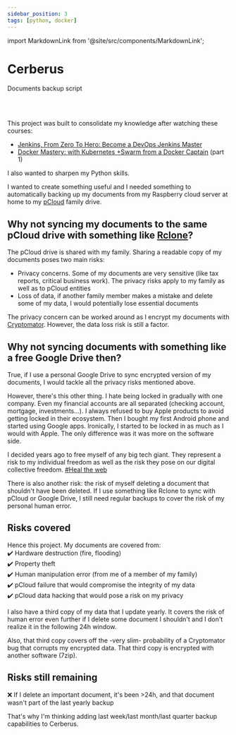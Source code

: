 ```yaml
---
sidebar_position: 3
tags: [python, docker]
---
```


import MarkdownLink from '@site/src/components/MarkdownLink';

# Cerberus

Documents backup script

<MarkdownLink
  to='https://github.com/brunopc-net/Cerberus'
  text='Repository'
/><br/><br/>

This project was built to consolidate my knowledge after watching these courses:

- [Jenkins, From Zero To Hero: Become a DevOps Jenkins Master](https://www.udemy.com/course/jenkins-from-zero-to-hero/)
- [Docker Mastery: with Kubernetes +Swarm from a Docker Captain](https://www.udemy.com/course/docker-mastery/) (part 1)

I also wanted to sharpen my Python skills.

I wanted to create something useful and I needed something to automatically backing up my documents from my Raspberry cloud server at home to my [pCloud](https://www.pcloud.com/) family drive.

## Why not syncing my documents to the same pCloud drive with something like [Rclone](https://rclone.org/)? 

The pCloud drive is shared with my family. Sharing a readable copy of my documents poses two main risks:
- Privacy concerns. Some of my documents are very sensitive (like tax reports, critical business work). The privacy risks apply to my family as well as to pCloud entities
- Loss of data, if another family member makes a mistake and delete some of my data, I would potentially lose essential documents

The privacy concern can be worked around as I encrypt my documents with [Cryptomator](https://cryptomator.org/). However, the data loss risk is still a factor.

## Why not syncing documents with something like a free Google Drive then? 

True, if I use a personal Google Drive to sync encrypted version of my documents, I would tackle all the privacy risks mentioned above.

However, there's this other thing. I hate being locked in gradually with one company. Even my financial accounts are all separated (checking account, mortgage, investments...). I always refused to buy Apple products to avoid getting locked in their ecosystem. Then I bought my first Android phone and started using Google apps. Ironically, I started to be locked in as much as I would with Apple. The only difference was it was more on the software side.

I decided years ago to free myself of any big tech giant. They represent a risk to my individual freedom as well as the risk they pose on our digital collective freedom. [#Heal the web](https://twitter.com/dhh/status/1212769409451864064)

There is also another risk: the risk of myself deleting a document that shouldn't have been deleted. If I use something like Rclone to sync with pCloud or Google Drive, I still need regular backups to cover the risk of my personal human error.

## Risks covered

Hence this project. My documents are covered from:<br/>
✔️ Hardware destruction (fire, flooding)<br/>
✔️ Property theft<br/>
✔️ Human manipulation error (from me of a member of my family)<br/>
✔️ pCloud failure that would compromise the integrity of my data<br/>
✔️ pCloud data hacking that would pose a risk on my privacy<br/>

I also have a third copy of my data that I update yearly. It covers the risk of human error even further if I delete some document I shouldn't and I don't realize it in the following 24h window.

Also, that third copy covers off the -very slim- probability of a Cryptomator bug that corrupts my encrypted data. That third copy is encrypted with another software (7zip).

## Risks still remaining

❌ If I delete an important document, it's been >24h, and that document wasn't part of the last yearly backup 

That's why I'm thinking adding last week/last month/last quarter backup capabilities to Cerberus.